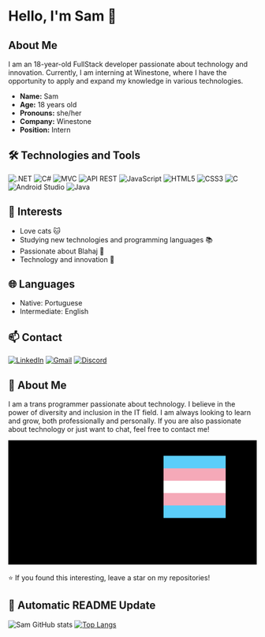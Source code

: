 # Hello, I'm Sam 👋

## About Me

I am an 18-year-old FullStack developer passionate about technology and innovation. Currently, I am interning at Winestone, where I have the opportunity to apply and expand my knowledge in various technologies.

- **Name:** Sam
- **Age:** 18 years old
- **Pronouns:** she/her
- **Company:** Winestone
- **Position:** Intern

## 🛠️ Technologies and Tools

![.NET](https://img.shields.io/badge/.NET-512BD4?style=for-the-badge&logo=dotnet&logoColor=white)
![C#](https://img.shields.io/badge/C%23-239120?style=for-the-badge&logo=c-sharp&logoColor=white)
![MVC](https://img.shields.io/badge/MVC-007396?style=for-the-badge&logo=java&logoColor=white)
![API REST](https://img.shields.io/badge/API_REST-4285F4?style=for-the-badge&logo=google-cloud&logoColor=white)
![JavaScript](https://img.shields.io/badge/JavaScript-323330?style=for-the-badge&logo=javascript&logoColor=F7DF1E)
![HTML5](https://img.shields.io/badge/HTML5-E34F26?style=for-the-badge&logo=html5&logoColor=white)
![CSS3](https://img.shields.io/badge/CSS3-1572B6?style=for-the-badge&logo=css3&logoColor=white)
![C](https://img.shields.io/badge/C-00599C?style=for-the-badge&logo=c&logoColor=white)
![Android Studio](https://img.shields.io/badge/Android_Studio-3DDC84?style=for-the-badge&logo=android-studio&logoColor=white)
![Java](https://img.shields.io/badge/Java-007396?style=for-the-badge&logo=java&logoColor=white)

## 🐾 Interests

- Love cats 🐱
- Studying new technologies and programming languages 📚
- Passionate about Blahaj 🦈
- Technology and innovation 🚀

## 🌐 Languages

- Native: Portuguese
- Intermediate: English

## 📫 Contact

[![LinkedIn](https://img.shields.io/badge/LinkedIn-0A66C2?style=for-the-badge&logo=linkedin&logoColor=white)](https://www.linkedin.com/in/sam-fontainha-4581482a1/)
[![Gmail](https://img.shields.io/badge/Gmail-D14836?style=for-the-badge&logo=gmail&logoColor=white)](mailto:samanthafontianha@gmail.com)
[![Discord](https://img.shields.io/badge/Discord-7289DA?style=for-the-badge&logo=discord&logoColor=white)](https://discord.com/invite/sam_872)

## 💬 About Me

I am a trans programmer passionate about technology. I believe in the power of diversity and inclusion in the IT field. I am always looking to learn and grow, both professionally and personally. If you are also passionate about technology or just want to chat, feel free to contact me!

![GitHub Readme Terminal](./output.gif) <!-- This line will be automatically updated by the GitHub Action -->

⭐️ If you found this interesting, leave a star on my repositories!

## 🚀 Automatic README Update

![Sam GitHub stats](https://github-readme-stats.vercel.app/api?username=SamDevTG&show_icons=true&theme=dracula) [![Top Langs](https://github-readme-stats.vercel.app/api/top-langs/?username=SamDevTG&layout=donut)](https://github.com/SamDevTG/github-readme-stats)

